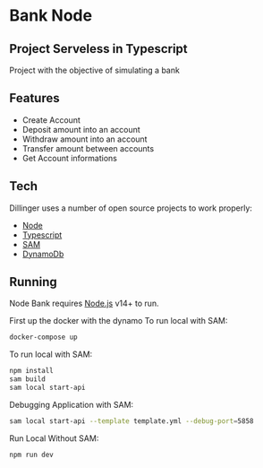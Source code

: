 # Bank Node
##  Project Serveless in Typescript
Project with the objective of simulating a bank

## Features

- Create Account
- Deposit amount into an account
- Withdraw amount into an account
- Transfer amount between accounts
- Get Account informations

## Tech

Dillinger uses a number of open source projects to work properly:

- [Node](https://nodejs.org/)
- [Typescript](https://www.typescriptlang.org/)
- [SAM](https://aws.amazon.com/pt/serverless/sam/)
- [DynamoDb](https://aws.amazon.com/pt/dynamodb/)

## Running

Node Bank requires [Node.js](https://nodejs.org/) v14+ to run.

First up the docker with the dynamo 
To run local with SAM:

```sh
docker-compose up
```

To run local with SAM:

```sh
npm install
sam build
sam local start-api
```

Debugging Application with SAM: 

```sh
sam local start-api --template template.yml --debug-port=5858
```

Run Local Without SAM: 

```sh
npm run dev
```
